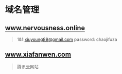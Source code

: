 # 域名管理

## www.nervousness.online

 > 1&1 
 > xiuyoung89@gmail.com
 > password: chaojifuza
 


## www.xiafanwen.com

> 腾讯云网站
